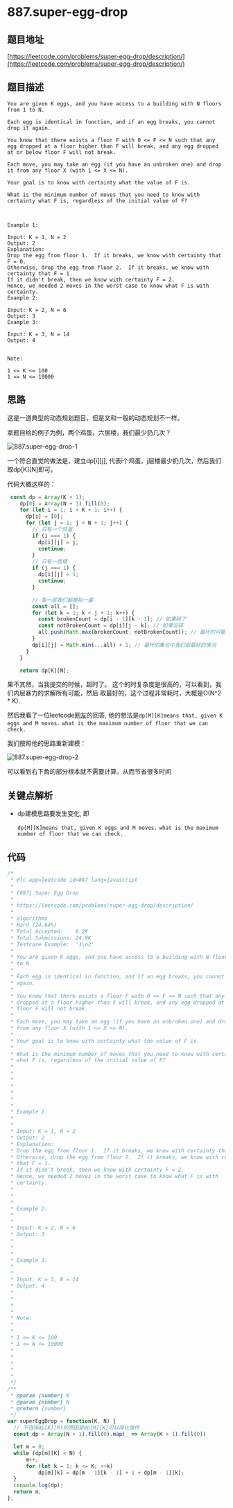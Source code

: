 # 887.super-egg-drop

## 题目地址

[https://leetcode.com/problems/super-egg-drop/description/](https://leetcode.com/problems/super-egg-drop/description/)

## 题目描述

```text
You are given K eggs, and you have access to a building with N floors from 1 to N. 

Each egg is identical in function, and if an egg breaks, you cannot drop it again.

You know that there exists a floor F with 0 <= F <= N such that any egg dropped at a floor higher than F will break, and any egg dropped at or below floor F will not break.

Each move, you may take an egg (if you have an unbroken one) and drop it from any floor X (with 1 <= X <= N). 

Your goal is to know with certainty what the value of F is.

What is the minimum number of moves that you need to know with certainty what F is, regardless of the initial value of F?



Example 1:

Input: K = 1, N = 2
Output: 2
Explanation: 
Drop the egg from floor 1.  If it breaks, we know with certainty that F = 0.
Otherwise, drop the egg from floor 2.  If it breaks, we know with certainty that F = 1.
If it didn't break, then we know with certainty F = 2.
Hence, we needed 2 moves in the worst case to know what F is with certainty.
Example 2:

Input: K = 2, N = 6
Output: 3
Example 3:

Input: K = 3, N = 14
Output: 4


Note:

1 <= K <= 100
1 <= N <= 10000
```

## 思路

这是一道典型的动态规划题目，但是又和一般的动态规划不一样。

拿题目给的例子为例，两个鸡蛋，六层楼，我们最少扔几次？

![887.super-egg-drop-1](../.gitbook/assets/887.super-egg-drop-1.png)

一个符合直觉的做法是，建立dp\[i\]\[j\], 代表i个鸡蛋，j层楼最少扔几次，然后我们取dp\[K\]\[N\]即可。

代码大概这样的：

```javascript
 const dp = Array(K + 1);
    dp[0] = Array(N + 1).fill(0);
    for (let i = 1; i < K + 1; i++) {
      dp[i] = [0];
      for (let j = 1; j < N + 1; j++) {
        // 只有一个鸡蛋
        if (i === 1) {
          dp[i][j] = j;
          continue;
        }
        // 只有一层楼
        if (j === 1) {
          dp[i][j] = 1;
          continue;
        }

        // 每一层我们都模拟一遍
        const all = [];
        for (let k = 1; k < j + 1; k++) {
          const brokenCount = dp[i - 1][k - 1]; // 如果碎了
          const notBrokenCount = dp[i][j - k]; // 如果没碎
          all.push(Math.max(brokenCount, notBrokenCount)); // 最坏的可能
        }
        dp[i][j] = Math.min(...all) + 1; // 最坏的集合中我们取最好的情况
      }
    }

    return dp[K][N];
```

果不其然，当我提交的时候，超时了。 这个的时复杂度是很高的，可以看到，我们内层暴力的求解所有可能，然后 取最好的，这个过程非常耗时，大概是O\(N^2 \* K\).

然后我看了一位leetcode[网友](https://leetcode.com/lee215/)的回答, 他的想法是`dp[M][K]means that, given K eggs and M moves，what is the maximum number of floor that we can check.`

我们按照他的思路重新建模：

![887.super-egg-drop-2](../.gitbook/assets/887.super-egg-drop-2.png)

可以看到右下角的部分根本就不需要计算，从而节省很多时间

## 关键点解析

* dp建模思路要发生变化, 即

  `dp[M][K]means that, given K eggs and M moves，what is the maximum number of floor that we can check.`

## 代码

```javascript
/*
 * @lc app=leetcode id=887 lang=javascript
 *
 * [887] Super Egg Drop
 *
 * https://leetcode.com/problems/super-egg-drop/description/
 *
 * algorithms
 * Hard (24.64%)
 * Total Accepted:    6.2K
 * Total Submissions: 24.9K
 * Testcase Example:  '1\n2'
 *
 * You are given K eggs, and you have access to a building with N floors from 1
 * to N.
 *
 * Each egg is identical in function, and if an egg breaks, you cannot drop it
 * again.
 *
 * You know that there exists a floor F with 0 <= F <= N such that any egg
 * dropped at a floor higher than F will break, and any egg dropped at or below
 * floor F will not break.
 *
 * Each move, you may take an egg (if you have an unbroken one) and drop it
 * from any floor X (with 1 <= X <= N).
 *
 * Your goal is to know with certainty what the value of F is.
 *
 * What is the minimum number of moves that you need to know with certainty
 * what F is, regardless of the initial value of F?
 *
 *
 *
 *
 *
 *
 *
 * Example 1:
 *
 *
 * Input: K = 1, N = 2
 * Output: 2
 * Explanation:
 * Drop the egg from floor 1.  If it breaks, we know with certainty that F = 0.
 * Otherwise, drop the egg from floor 2.  If it breaks, we know with certainty
 * that F = 1.
 * If it didn't break, then we know with certainty F = 2.
 * Hence, we needed 2 moves in the worst case to know what F is with
 * certainty.
 *
 *
 *
 * Example 2:
 *
 *
 * Input: K = 2, N = 6
 * Output: 3
 *
 *
 *
 * Example 3:
 *
 *
 * Input: K = 3, N = 14
 * Output: 4
 *
 *
 *
 *
 * Note:
 *
 *
 * 1 <= K <= 100
 * 1 <= N <= 10000
 *
 *
 *
 *
 *
 */
/**
 * @param {number} K
 * @param {number} N
 * @return {number}
 */
var superEggDrop = function(K, N) {
  // 不选择dp[K][M]的原因是dp[M][K]可以简化操作
  const dp = Array(N + 1).fill(0).map(_ => Array(K + 1).fill(0))

  let m = 0;
  while (dp[m][K] < N) {
      m++;
      for (let k = 1; k <= K; ++k)
          dp[m][k] = dp[m - 1][k - 1] + 1 + dp[m - 1][k];
  }
  console.log(dp);
  return m;
};
```

